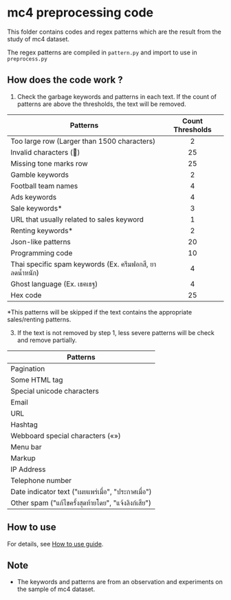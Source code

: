 # mc4 preprocessing code

This folder contains codes and regex patterns which are the result from the study of mc4 dataset.

The regex patterns are compiled in `pattern.py` and import to use in `preprocess.py`

## How does the code work ?

1. Check the garbage keywords and patterns in each text. If the count of patterns are above the thresholds, the text will be removed.

| Patterns        | Count Thresholds           |
| ------------- |:-------------:|
| Too large row (Larger than 1500 characters)      | 2 |
| Invalid characters (͹) |25|
| Missing tone marks row |25| 
| Gamble keywords |2| 
| Football team names |4| 
| Ads keywords |4| 
| Sale keywords* |3| 
| URL that usually related to sales keyword |1| 
| Renting keywords* |2| 
| Json-like patterns |20| 
| Programming code |10| 
| Thai specific spam keywords (Ex. ครีมฟอกสี, ยาลดน้ำหนัก) |4| 
| Ghost language (Ex. เธฅเธฐ) |4| 
| Hex code |25| 

*This patterns will be skipped if the text contains the appropriate sales/renting patterns.

3. If the text is not removed by step 1, less severe patterns will be check and remove partially.

| Patterns                          |
|----------------------------------|
| Pagination                        |
| Some HTML tag                     |
| Special unicode characters        |
| Email                             |
| URL                               |
| Hashtag                           |
| Webboard special characters («»)  |
| Menu bar                          |
| Markup                            |
| IP Address                        |
| Telephone number                  |
| Date indicator text ("เผยแพร่เมื่อ", "ประกาศเมื่อ") |
| Other spam ("แก้ไขครั้งสุดท้ายโดย", "แจ้งลิงก์เสีย") |

## How to use
For details, see [How to use guide](src/scripts/pattern_perplexity/README.md).

## Note

- The keywords and patterns are from an observation and experiments on the sample of mc4 dataset.
